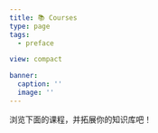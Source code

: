 ```yaml
---
title: 📚 Courses
type: page
tags:
  - preface

view: compact

banner:
  caption: ''
  image: ''
---
```


浏览下面的课程，并拓展你的知识库吧！

